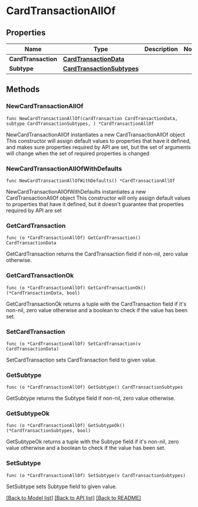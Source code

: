 # CardTransactionAllOf

## Properties

Name | Type | Description | Notes
------------ | ------------- | ------------- | -------------
**CardTransaction** | [**CardTransactionData**](CardTransactionData.md) |  | 
**Subtype** | [**CardTransactionSubtypes**](CardTransactionSubtypes.md) |  | 

## Methods

### NewCardTransactionAllOf

`func NewCardTransactionAllOf(cardTransaction CardTransactionData, subtype CardTransactionSubtypes, ) *CardTransactionAllOf`

NewCardTransactionAllOf instantiates a new CardTransactionAllOf object
This constructor will assign default values to properties that have it defined,
and makes sure properties required by API are set, but the set of arguments
will change when the set of required properties is changed

### NewCardTransactionAllOfWithDefaults

`func NewCardTransactionAllOfWithDefaults() *CardTransactionAllOf`

NewCardTransactionAllOfWithDefaults instantiates a new CardTransactionAllOf object
This constructor will only assign default values to properties that have it defined,
but it doesn't guarantee that properties required by API are set

### GetCardTransaction

`func (o *CardTransactionAllOf) GetCardTransaction() CardTransactionData`

GetCardTransaction returns the CardTransaction field if non-nil, zero value otherwise.

### GetCardTransactionOk

`func (o *CardTransactionAllOf) GetCardTransactionOk() (*CardTransactionData, bool)`

GetCardTransactionOk returns a tuple with the CardTransaction field if it's non-nil, zero value otherwise
and a boolean to check if the value has been set.

### SetCardTransaction

`func (o *CardTransactionAllOf) SetCardTransaction(v CardTransactionData)`

SetCardTransaction sets CardTransaction field to given value.


### GetSubtype

`func (o *CardTransactionAllOf) GetSubtype() CardTransactionSubtypes`

GetSubtype returns the Subtype field if non-nil, zero value otherwise.

### GetSubtypeOk

`func (o *CardTransactionAllOf) GetSubtypeOk() (*CardTransactionSubtypes, bool)`

GetSubtypeOk returns a tuple with the Subtype field if it's non-nil, zero value otherwise
and a boolean to check if the value has been set.

### SetSubtype

`func (o *CardTransactionAllOf) SetSubtype(v CardTransactionSubtypes)`

SetSubtype sets Subtype field to given value.



[[Back to Model list]](../README.md#documentation-for-models) [[Back to API list]](../README.md#documentation-for-api-endpoints) [[Back to README]](../README.md)


